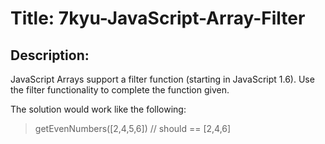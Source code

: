 # Title: 7kyu-JavaScript-Array-Filter

## Description:

JavaScript Arrays support a filter function (starting in JavaScript 1.6). Use the filter functionality to complete the function given.

The solution would work like the following:

> getEvenNumbers([2,4,5,6]) // should == [2,4,6]
